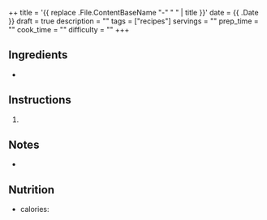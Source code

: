 ++
title = '{{ replace .File.ContentBaseName "-" " " | title }}'
date = {{ .Date }}
draft = true
description = ""
tags = ["recipes"]
servings = ""
prep_time = ""
cook_time = ""
difficulty = ""
+++

## Ingredients

- 

## Instructions

1. 

## Notes

- 

## Nutrition

- calories: 

<!--
Tips:
- Use a page bundle if you want to include images/resources next to the recipe:
    hugo new recipes/my-recipe/_index.md
  then put `image.jpg` beside the index file and reference via .Resources.
- This archetype uses TOML front matter (+++). Add or remove fields as needed.
-->

